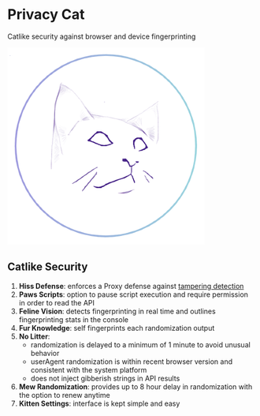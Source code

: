 # Privacy Cat
Catlike security against browser and device fingerprinting

![Privacy Cat](https://github.com/abrahamjuliot/privacy-cat/blob/master/privacycat_2.png)

## Catlike Security
1. **Hiss Defense**: enforces a Proxy defense against [tampering detection](https://adtechmadness.wordpress.com/2019/03/23/javascript-tampering-detection-and-stealth)
2. **Paws Scripts**: option to pause script execution and require permission in order to read the API
3. **Feline Vision**: detects fingerprinting in real time and outlines fingerprinting stats in the console
4. **Fur Knowledge**: self fingerprints each randomization output
5. **No Litter**:
    - randomization is delayed to a minimum of 1 minute to avoid unusual behavior
    - userAgent randomization is within recent browser version and consistent with the system platform
    - does not inject gibberish strings in API results
6. **Mew Randomization**: provides up to 8 hour delay in randomization with the option to renew anytime
7. **Kitten Settings**: interface is kept simple and easy